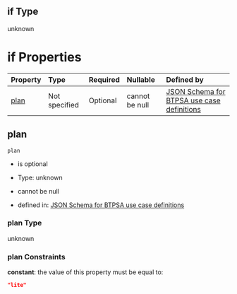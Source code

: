## if Type

unknown

# if Properties

| Property      | Type          | Required | Nullable       | Defined by                                                                                                                                                                                                                                    |
| :------------ | :------------ | :------- | :------------- | :-------------------------------------------------------------------------------------------------------------------------------------------------------------------------------------------------------------------------------------------- |
| [plan](#plan) | Not specified | Optional | cannot be null | [JSON Schema for BTPSA use case definitions](btpsa-usecase-properties-services-items-allof-1-then-allof-112-then-allof-0-if-properties-plan.md "undefined#/properties/services/items/allOf/1/then/allOf/112/then/allOf/0/if/properties/plan") |

## plan



`plan`

*   is optional

*   Type: unknown

*   cannot be null

*   defined in: [JSON Schema for BTPSA use case definitions](btpsa-usecase-properties-services-items-allof-1-then-allof-112-then-allof-0-if-properties-plan.md "undefined#/properties/services/items/allOf/1/then/allOf/112/then/allOf/0/if/properties/plan")

### plan Type

unknown

### plan Constraints

**constant**: the value of this property must be equal to:

```json
"lite"
```
